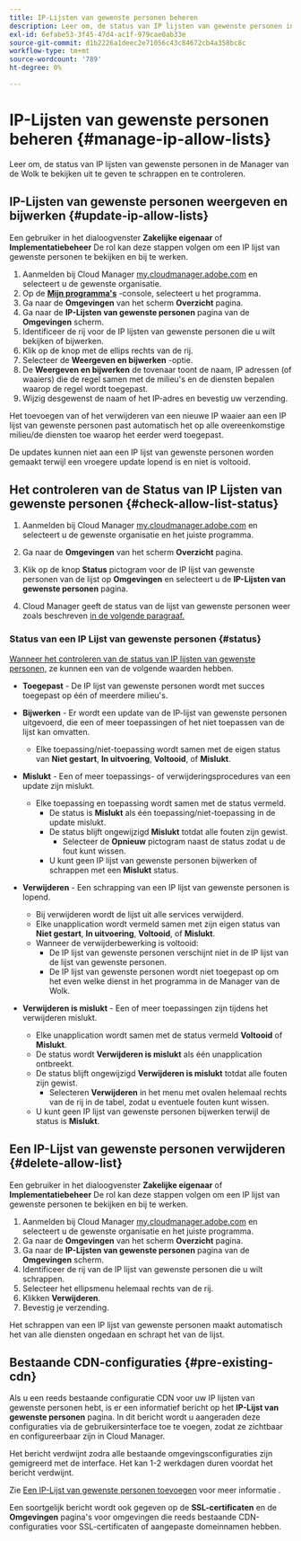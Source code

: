 ```yaml
---
title: IP-Lijsten van gewenste personen beheren
description: Leer om, de status van IP lijsten van gewenste personen in de Manager van de Wolk te bekijken uit te geven te schrappen en te controleren.
exl-id: 6efabe53-3f45-47d4-ac1f-979cae0ab33e
source-git-commit: d1b2226a1deec2e71056c43c84672cb4a358bc8c
workflow-type: tm+mt
source-wordcount: '789'
ht-degree: 0%

---
```


# IP-Lijsten van gewenste personen beheren {#manage-ip-allow-lists}

Leer om, de status van IP lijsten van gewenste personen in de Manager van de Wolk te bekijken uit te geven te schrappen en te controleren.

## IP-Lijsten van gewenste personen weergeven en bijwerken {#update-ip-allow-lists}

Een gebruiker in het dialoogvenster **Zakelijke eigenaar** of **Implementatiebeheer** De rol kan deze stappen volgen om een IP lijst van gewenste personen te bekijken en bij te werken.

1. Aanmelden bij Cloud Manager [my.cloudmanager.adobe.com](https://my.cloudmanager.adobe.com/) en selecteert u de gewenste organisatie.
1. Op de **[Mijn programma&#39;s](/help/implementing/cloud-manager/navigation.md#my-programs)** -console, selecteert u het programma.
1. Ga naar de **Omgevingen** van het scherm **Overzicht** pagina.
1. Ga naar de **IP-Lijsten van gewenste personen** pagina van de **Omgevingen** scherm.
1. Identificeer de rij voor de IP lijsten van gewenste personen die u wilt bekijken of bijwerken.
1. Klik op de knop met de ellips rechts van de rij.
1. Selecteer de **Weergeven en bijwerken** -optie.
1. De **Weergeven en bijwerken** de tovenaar toont de naam, IP adressen (of waaiers) die de regel samen met de milieu&#39;s en de diensten bepalen waarop de regel wordt toegepast.
1. Wijzig desgewenst de naam of het IP-adres en bevestig uw verzending.

Het toevoegen van of het verwijderen van een nieuwe IP waaier aan een IP lijst van gewenste personen past automatisch het op alle overeenkomstige milieu/de diensten toe waarop het eerder werd toegepast.

De updates kunnen niet aan een IP lijst van gewenste personen worden gemaakt terwijl een vroegere update lopend is en niet is voltooid.

## Het controleren van de Status van IP Lijsten van gewenste personen {#check-allow-list-status}

1. Aanmelden bij Cloud Manager [my.cloudmanager.adobe.com](https://my.cloudmanager.adobe.com/) en selecteert u de gewenste organisatie en het juiste programma.

1. Ga naar de **Omgevingen** van het scherm **Overzicht** pagina.

1. Klik op de knop **Status** pictogram voor de IP lijst van gewenste personen van de lijst op **Omgevingen** en selecteert u de **IP-Lijsten van gewenste personen** pagina.

1. Cloud Manager geeft de status van de lijst van gewenste personen weer zoals beschreven [in de volgende paragraaf.](#status)

### Status van een IP Lijst van gewenste personen {#status}

[Wanneer het controleren van de status van IP lijsten van gewenste personen,](#check-allow-list-status) ze kunnen een van de volgende waarden hebben.

* **Toegepast** - De IP lijst van gewenste personen wordt met succes toegepast op één of meerdere milieu&#39;s.

* **Bijwerken** - Er wordt een update van de IP-lijst van gewenste personen uitgevoerd, die een of meer toepassingen of het niet toepassen van de lijst kan omvatten.

   * Elke toepassing/niet-toepassing wordt samen met de eigen status van **Niet gestart**, **In uitvoering**, **Voltooid**, of **Mislukt**.

* **Mislukt** - Een of meer toepassings- of verwijderingsprocedures van een update zijn mislukt.
   * Elke toepassing en toepassing wordt samen met de status vermeld.
      * De status is **Mislukt** als één toepassing/niet-toepassing in de update mislukt.
      * De status blijft ongewijzigd **Mislukt** totdat alle fouten zijn gewist.
         * Selecteer de **Opnieuw** pictogram naast de status zodat u de fout kunt wissen.
      * U kunt geen IP lijst van gewenste personen bijwerken of schrappen met een **Mislukt** status.

* **Verwijderen** - Een schrapping van een IP lijst van gewenste personen is lopend.
   * Bij verwijderen wordt de lijst uit alle services verwijderd.
   * Elke unapplication wordt vermeld samen met zijn eigen status van **Niet gestart**, **In uitvoering**, **Voltooid**, of **Mislukt**.
   * Wanneer de verwijderbewerking is voltooid:
      * De IP lijst van gewenste personen verschijnt niet in de IP lijst van de lijst van gewenste personen.
      * De IP lijst van gewenste personen wordt niet toegepast op om het even welke dienst in het programma in de Manager van de Wolk.

* **Verwijderen is mislukt** - Een of meer toepassingen zijn tijdens het verwijderen mislukt.

   * Elke unapplication wordt samen met de status vermeld **Voltooid** of **Mislukt**.
   * De status wordt **Verwijderen is mislukt** als één unapplication ontbreekt.
   * De status blijft ongewijzigd **Verwijderen is mislukt** totdat alle fouten zijn gewist.
      * Selecteren **Verwijderen** in het menu met ovalen helemaal rechts van de rij in de tabel, zodat u eventuele fouten kunt wissen.
   * U kunt geen IP lijst van gewenste personen bijwerken terwijl de status is **Mislukt**.

## Een IP-Lijst van gewenste personen verwijderen {#delete-allow-list}

Een gebruiker in het dialoogvenster **Zakelijke eigenaar** of **Implementatiebeheer** De rol kan deze stappen volgen om een IP lijst van gewenste personen te bekijken en bij te werken.

1. Aanmelden bij Cloud Manager [my.cloudmanager.adobe.com](https://my.cloudmanager.adobe.com/) en selecteert u de gewenste organisatie en het juiste programma.
1. Ga naar de **Omgevingen** van het scherm **Overzicht** pagina.
1. Ga naar de **IP-Lijsten van gewenste personen** pagina van de **Omgevingen** scherm.
1. Identificeer de rij van de IP lijst van gewenste personen die u wilt schrappen.
1. Selecteer het ellipsmenu helemaal rechts van de rij.
1. Klikken **Verwijderen**.
1. Bevestig je verzending.

Het schrappen van een IP lijst van gewenste personen maakt automatisch het van alle diensten ongedaan en schrapt het van de lijst.

## Bestaande CDN-configuraties {#pre-existing-cdn}

Als u een reeds bestaande configuratie CDN voor uw IP lijsten van gewenste personen hebt, is er een informatief bericht op het **IP-Lijst van gewenste personen** pagina. In dit bericht wordt u aangeraden deze configuraties via de gebruikersinterface toe te voegen, zodat ze zichtbaar en configureerbaar zijn in Cloud Manager.

Het bericht verdwijnt zodra alle bestaande omgevingsconfiguraties zijn gemigreerd met de interface. Het kan 1-2 werkdagen duren voordat het bericht verdwijnt.

Zie [Een IP-Lijst van gewenste personen toevoegen](/help/implementing/cloud-manager/ip-allow-lists/add-ip-allow-lists.md) voor meer informatie .

Een soortgelijk bericht wordt ook gegeven op de **SSL-certificaten** en de **Omgevingen** pagina&#39;s voor omgevingen die reeds bestaande CDN-configuraties voor SSL-certificaten of aangepaste domeinnamen hebben.
